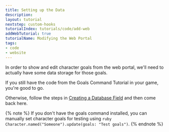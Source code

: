 ```yaml
---
title: Setting up the Data
description: 
layout: tutorial
nextstep: custom-hooks
tutorialIndex: tutorials/code/add-web
addWebTutorial: true
tutorialName: Modifying the Web Portal
tags:
- code
- website
---
```


In order to show and edit character goals from the web portal, we'll need to actually have some data storage for those goals.  

If you still have the code from the Goals Command Tutorial in your game, you're good to go.  

Otherwise, follow the steps in [Creating a Database Field](/tutorials/code/add-cmd/db-field.html) and then come back here.

{% note %} 
If you don't have the goals command installed, you can manually set character goals for testing using `ruby Character.named("Someone").update(goals: "Test goals")`.
{% endnote %}